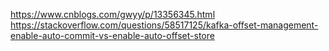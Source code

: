 https://www.cnblogs.com/gwyy/p/13356345.html
https://stackoverflow.com/questions/58517125/kafka-offset-management-enable-auto-commit-vs-enable-auto-offset-store
